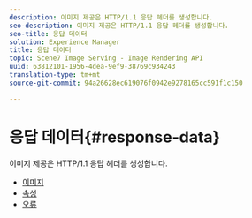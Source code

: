 ```yaml
---
description: 이미지 제공은 HTTP/1.1 응답 헤더를 생성합니다.
seo-description: 이미지 제공은 HTTP/1.1 응답 헤더를 생성합니다.
seo-title: 응답 데이터
solution: Experience Manager
title: 응답 데이터
topic: Scene7 Image Serving - Image Rendering API
uuid: 63812101-1956-4dea-9ef9-38769c934243
translation-type: tm+mt
source-git-commit: 94a26628ec619076f0942e9278165cc591f1c150

---
```



# 응답 데이터{#response-data}

이미지 제공은 HTTP/1.1 응답 헤더를 생성합니다.

* [이미지](c-images.md)
* [속성](c-properties/c-properties.md)
* [오류](r-errors.md)
